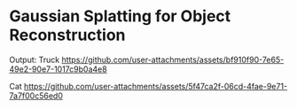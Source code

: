 # Gaussian Splatting for Object Reconstruction

Output: 
Truck
https://github.com/user-attachments/assets/bf910f90-7e65-49e2-90e7-1017c9b0a4e8

Cat
https://github.com/user-attachments/assets/5f47ca2f-06cd-4fae-9e71-7a7f00c56ed0
